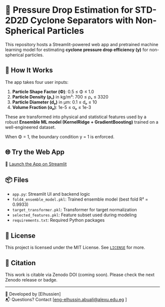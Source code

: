 # 🔬 Pressure Drop Estimation for STD-2D2D Cyclone Separators with Non-Spherical Particles

This repository hosts a Streamlit-powered web app and pretrained machine learning model for estimating **cyclone pressure drop efficiency (y)** for non-spherical particles.

## 📌 How It Works

The app takes four user inputs:
1. **Particle Shape Factor (Φ)**: 0.5 ≤ Φ ≤ 1.0  
2. **Particle Density (ρₛ)** in kg/m³: 700 ≤ ρₛ ≤ 3320  
3. **Particle Diameter (dₚ)** in μm: 0.1 ≤ dₚ ≤ 10  
4. **Volume Fraction (αₚ)**: 1e-5 ≤ αₚ ≤ 1e-3

These are transformed into physical and statistical features used by a robust **Ensemble ML model (KernelRidge + GradientBoosting)** trained on a well-engineered dataset.

When Φ = 1, the boundary condition y = 1 is enforced.

## 🌐 Try the Web App

🚀 [Launch the App on Streamlit](https://eit4uaakdvjb3qtgatbfr9.streamlit.app/)

## 📦 Files

- `app.py`: Streamlit UI and backend logic
- `fold4_ensemble_model.pkl`: Trained ensemble model (best fold R² = 0.9933)
- `target_transformer.pkl`: Transformer for target normalization
- `selected_features.pkl`: Feature subset used during modeling
- `requirements.txt`: Required Python packages

## 📜 License

This project is licensed under the MIT License. See [`LICENSE`](LICENSE) for more.

## 📖 Citation

This work is citable via Zenodo DOI (coming soon). Please check the next Zenodo release or badge.

---

📌 Developed by [Elhussien]  
📬 Questions? Contact [eng-elhussin.abuali@alexu.edu.eg ]

